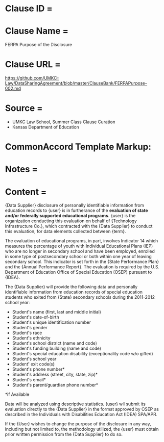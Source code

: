 # Clause ID = 


# Clause Name = 
FERPA Purpose of the Disclosure
# Clause URL = 
https://github.com/UMKC-Law/DataSharingAgreement/blob/master/ClauseBank/FERPAPurpose-002.md
# Source = 
* UMKC Law School, Summer Class Clause Curation
* Kansas Department of Education 

# CommonAccord Template Markup:   

# Notes = 

# Content = 
{Data Supplier} disclosure of personally identifiable information from education records to {user} is in furtherance of the **evaluation of state and/or federally supported educational programs.** {user} is the organization conducting this evaluation on behalf of {Technology Infrastructure Co.}, which contracted with the {Data Supplier} to conduct this evaluation, for data elements collected between {term}.

The evaluation of educational programs, in part, involves Indicator 14 which measures the percentage of youth with Individual Educational Plans (IEP) who are no longer in secondary school and have been employed, enrolled in some type of postsecondary school or both within one year of leaving secondary school. This indicator is set forth in the {State Performance Plan} and the {Annual Performance Report}. The evaluation is required by the U.S. Department of Education Office of Special Education (OSEP) pursuant to {IDEA}.

The {Data Supplier} will provide the following data and personally identifiable information from education records of special education students who exited from {State} secondary schools during the 2011-2012 school year:

- Student's name (first, last and middle initial)
- Student's date-of-birth
- Student's unique identification number
- Student's gender
- Student's race
- Student's ethnicity
- Student's school district (name and code)
- Student's funding building (name and code)
- Student's special education disability (exceptionality code w/o gifted)
- Student's school year
- Student' exit code(s)
- Student's phone number*
- Student's address (street, city, state, zip)*
- Student's email*
- Student's parent/guardian phone number*

*if Available

Data will be analyzed using descriptive statistics. {user} wll submit its evaluation directly to the {Data Supplier} in the format approved by OSEP as described in the Individuals with Disabilities Education Act (IDEA) SPA/APR.

If the {User} wishes to change the purpose of the disclosure in any way, including but not limited to, the methodology utilized, the {user} must obtain prior written permission from the {Data Supplier} to do so.
